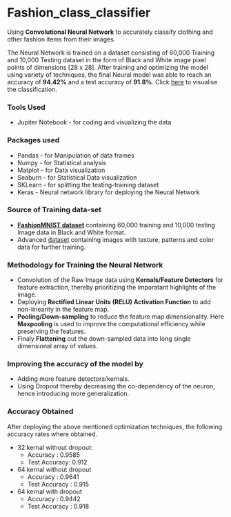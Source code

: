 # Fashion_class_classifier

Using **Convolutional Neural Network** to accurately classify clothing and other fashion items from their images.

The Neural Network is trained on a dataset consisting of 60,000 Training and 10,000 Testing dataset in the form of Black and White image pixel points of dimensions [28 x 28]. After training and optimizing the model using variety of techniques, the final Neural model was able to reach an accuracy of **94.42%** and a test accuracy of **91.8%**. Click [here](https://github.com/vaishak47/fashion_class_classifier/blob/master/fashion_classifier.ipynb) to visualise the classification.

### Tools Used
* Jupiter Notebook - for coding and visualizing the data

### Packages used
* Pandas - for Manipulation of data frames
* Numpy - for Statistical analysis
* Matplot - for Data visualization
* Seaburn - for Statistical Data visualization
* SKLearn - for splitting the testing-training dataset
* Keras - Neural network library for deploying the Neural Network

### Source of Training data-set
* **[FashionMNIST dataset](https://www.kaggle.com/zalando-research/fashionmnist/data)** containing 60,000 training and 10,000 testing Image data in Black and White format.
* Advanced [dataset](http://mmlab.ie.cuhk.edu.hk/projects/DeepFashion.html) containing images with texture, patterns and color data for further training.

### Methodology for Training the Neural Network
* Convolution of the Raw Image data using **Kernals/Feature Detectors** for feature extraction, thereby prioritizing the imporatant highlights of the image.
* Deploying **Rectified Linear Units (RELU) Activation Function** to add non-linearity in the feature map.
* **Pooling/Down-sampling** to reduce the feature map dimensionality. Here **Maxpooling** is used to improve the computational efficiency while preserving the features.
* Finaly **Flattening** out the down-sampled data into long single dimensional array of values.


### Improving the accuracy of the model by 
* Adding more feature detectors/kernals.
* Using Dropout thereby decreasing the co-dependency of the neuron, hence introducing more generalization.

### Accuracy Obtained
After deploying the above mentioned optimization techniques, the following accuracy rates where obtained.
* 32 kernal without dropout:
    - Accuracy : 0.9585
    - Test Accuracy: 0.912
* 64 kernal without dropout
    - Accuracy : 0.9641
    - Test Accuracy : 0.915
* 64 kernal with dropout
    - Accuracy : 0.9442
    - Test Accuracy : 0.918

